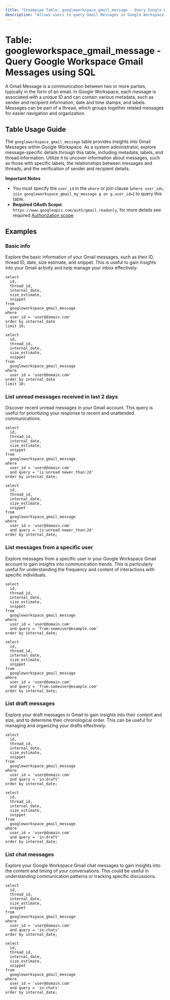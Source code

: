 ```yaml
---
title: "Steampipe Table: googleworkspace_gmail_message - Query Google Workspace Gmail Messages using SQL"
description: "Allows users to query Gmail Messages in Google Workspace, specifically the detailed information about each message, providing insights into message metadata, labels, and thread details."
---
```


# Table: googleworkspace_gmail_message - Query Google Workspace Gmail Messages using SQL

A Gmail Message is a communication between two or more parties, typically in the form of an email. In Google Workspace, each message is associated with a unique ID and can contain various metadata, such as sender and recipient information, date and time stamps, and labels. Messages can be part of a thread, which groups together related messages for easier navigation and organization.

## Table Usage Guide

The `googleworkspace_gmail_message` table provides insights into Gmail Messages within Google Workspace. As a system administrator, explore message-specific details through this table, including metadata, labels, and thread information. Utilize it to uncover information about messages, such as those with specific labels, the relationships between messages and threads, and the verification of sender and recipient details.

**Important Notes**
- You must specify the `user_id` in the `where` or join clause (`where user_id=`, `join googleworkspace_gmail_my_message g on g.user_id=`) to query this table.
- **Required OAuth Scope**: `https://www.googleapis.com/auth/gmail.readonly`, for more details see required [Authorization scope](https://developers.google.com/workspace/gmail/api/auth/scopes)

## Examples

### Basic info
Explore the basic information of your Gmail messages, such as their ID, thread ID, date, size estimate, and snippet. This is useful to gain insights into your Gmail activity and help manage your inbox effectively.

```sql+postgres
select
  id,
  thread_id,
  internal_date,
  size_estimate,
  snippet
from
  googleworkspace_gmail_message
where
  user_id = 'user@domain.com'
order by internal_date
limit 10;
```

```sql+sqlite
select
  id,
  thread_id,
  internal_date,
  size_estimate,
  snippet
from
  googleworkspace_gmail_message
where
  user_id = 'user@domain.com'
order by internal_date
limit 10;
```

### List unread messages received in last 2 days
Discover recent unread messages in your Gmail account. This query is useful for prioritizing your response to recent and unattended communications.

```sql+postgres
select
  id,
  thread_id,
  internal_date,
  size_estimate,
  snippet
from
  googleworkspace_gmail_message
where
  user_id = 'user@domain.com'
  and query = 'is:unread newer_than:2d'
order by internal_date;
```

```sql+sqlite
select
  id,
  thread_id,
  internal_date,
  size_estimate,
  snippet
from
  googleworkspace_gmail_message
where
  user_id = 'user@domain.com'
  and query = 'is:unread newer_than:2d'
order by internal_date;
```

### List messages from a specific user
Explore messages from a specific user in your Google Workspace Gmail account to gain insights into communication trends. This is particularly useful for understanding the frequency and content of interactions with specific individuals.

```sql+postgres
select
  id,
  thread_id,
  internal_date,
  size_estimate,
  snippet
from
  googleworkspace_gmail_message
where
  user_id = 'user@domain.com'
  and query = 'from:someuser@example.com'
order by internal_date;
```

```sql+sqlite
select
  id,
  thread_id,
  internal_date,
  size_estimate,
  snippet
from
  googleworkspace_gmail_message
where
  user_id = 'user@domain.com'
  and query = 'from:someuser@example.com'
order by internal_date;
```

### List draft messages
Explore your draft messages in Gmail to gain insights into their content and size, and to determine their chronological order. This can be useful for managing and organizing your drafts effectively.

```sql+postgres
select
  id,
  thread_id,
  internal_date,
  size_estimate,
  snippet
from
  googleworkspace_gmail_message
where
  user_id = 'user@domain.com'
  and query = 'in:draft'
order by internal_date;
```

```sql+sqlite
select
  id,
  thread_id,
  internal_date,
  size_estimate,
  snippet
from
  googleworkspace_gmail_message
where
  user_id = 'user@domain.com'
  and query = 'in:draft'
order by internal_date;
```

### List chat messages
Explore your Google Workspace Gmail chat messages to gain insights into the content and timing of your conversations. This could be useful in understanding communication patterns or tracking specific discussions.

```sql+postgres
select
  id,
  thread_id,
  internal_date,
  size_estimate,
  snippet
from
  googleworkspace_gmail_message
where
  user_id = 'user@domain.com'
  and query = 'in:chats'
order by internal_date;
```

```sql+sqlite
select
  id,
  thread_id,
  internal_date,
  size_estimate,
  snippet
from
  googleworkspace_gmail_message
where
  user_id = 'user@domain.com'
  and query = 'in:chats'
order by internal_date;
```
